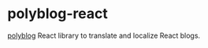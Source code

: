 # polyblog-react

[polyblog](https://www.polyblog.io/) React library to translate and localize React blogs.
